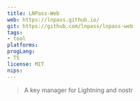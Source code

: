 ```yaml
---
title: LNPass-Web
web: https://lnpass.github.io/
git: https://github.com/lnpass/lnpass-web
tags:
- tool
platforms: 
progLang:
- TS
license: MIT
nips:
---
```


> A key manager for Lightning and nostr